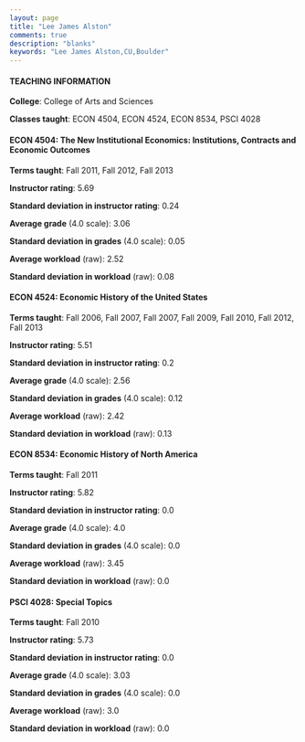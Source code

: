 ```yaml
---
layout: page
title: "Lee James Alston" 
comments: true
description: "blanks"
keywords: "Lee James Alston,CU,Boulder"
---
```

<head>
<script src="https://ajax.googleapis.com/ajax/libs/jquery/2.1.3/jquery.min.js"></script>
<script src="https://dl.dropboxusercontent.com/s/pc42nxpaw1ea4o9/highcharts.js?dl=0"></script>
<!-- <script src="../assets/js/highcharts.js"></script> -->
<style type="text/css">@font-face {
	font-family: "Bebas Neue";
	src: url(https://www.filehosting.org/file/details/544349/BebasNeue Regular.otf) format("opentype");
	}
	h1.Bebas { 
		font-family: "Bebas Neue", Verdana, Tahoma;
	}
</style>
</head>
	   
#### TEACHING INFORMATION

**College**: College of Arts and Sciences

**Classes taught**: ECON 4504, ECON 4524, ECON 8534, PSCI 4028

#### ECON 4504: The New Institutional Economics: Institutions, Contracts and Economic Outcomes

**Terms taught**: Fall 2011, Fall 2012, Fall 2013

**Instructor rating**: 5.69

**Standard deviation in instructor rating**: 0.24

**Average grade** (4.0 scale): 3.06

**Standard deviation in grades** (4.0 scale): 0.05

**Average workload** (raw): 2.52

**Standard deviation in workload** (raw): 0.08

#### ECON 4524: Economic History of the United States

**Terms taught**: Fall 2006, Fall 2007, Fall 2007, Fall 2009, Fall 2010, Fall 2012, Fall 2013

**Instructor rating**: 5.51

**Standard deviation in instructor rating**: 0.2

**Average grade** (4.0 scale): 2.56

**Standard deviation in grades** (4.0 scale): 0.12

**Average workload** (raw): 2.42

**Standard deviation in workload** (raw): 0.13

#### ECON 8534: Economic History of North America

**Terms taught**: Fall 2011

**Instructor rating**: 5.82

**Standard deviation in instructor rating**: 0.0

**Average grade** (4.0 scale): 4.0

**Standard deviation in grades** (4.0 scale): 0.0

**Average workload** (raw): 3.45

**Standard deviation in workload** (raw): 0.0

#### PSCI 4028: Special Topics

**Terms taught**: Fall 2010

**Instructor rating**: 5.73

**Standard deviation in instructor rating**: 0.0

**Average grade** (4.0 scale): 3.03

**Standard deviation in grades** (4.0 scale): 0.0

**Average workload** (raw): 3.0

**Standard deviation in workload** (raw): 0.0

